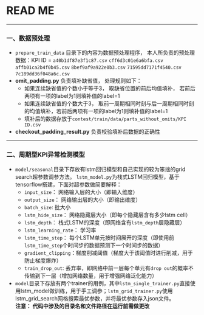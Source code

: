 # READ ME
-----------------------------
### 一、数据预处理
* `prepare_train_data` 目录下的内容为数据预处理程序， 本人所负责的预处理数据：KPI ID = `a40b1df87e3f1c87.csv` `cff6d3c01e6a6bfa.csv` 
`affb01ca2b4f0b45.csv` `8bef9af9a922e0b3.csv` `71595dd7171f4540.csv` `7c189dd36f048a6c.csv`
* **omit_padding.py** 负责填补缺省值， 处理规则如下：<br>
    * 如果连续缺省值的个数小于等于3， 取缺省位置的前后均值填补， 若前后两项有一项的label为1则填补值的label=1
    * 如果连续缺省值的个数大于3， 取前一周期相同时刻与后一周期相同时刻的均值填补，若前后两项有一项的label为1则填补值的label=1
    * 填补后的数据存放于`contest/train/data/parts_without_omits/KPI ID.csv`
* **checkout_padding_result.py** 负责校验填补后数据的正确性
-------------------------------------
### 二、周期型KPI异常检测模型
* `model/seasonal`目录下存放有lstm回归模型和自己实现的较为笨拙的grid search超参数调参方法。 `lstm_model.py`为栈式LSTM回归模型，基于tensorflow搭建，下面对超参数做简要解释：<br>
    * `input_size`： 网络输入层的大小（即输入维度）  
    * `output_size`： 网络输出层的大小（即输出维度）  
    * `batch_size`: 批大小  
    * `lstm_hide_size`： 网络隐藏层大小（即每个隐藏层含有多少lstm cell）  
    * `lstm_depth`： 栈式LSTM的深度（即网络含有`lstm_depth`层隐藏层）  
    * `lstm_learning_rate`： 学习率  
    * `lstm_time_step`： 每个LSTM单元按时间展开的深度（即使用前`lstm_time_step`个时间步的数据预测下一个时间步的数据）  
    * `gradient_clipping`：梯度削减阈值（梯度大于该阈值时进行削减，用于防止梯度爆炸）  
    * `train_drop_out`: 丢弃率，即网络中前一层每个单元有`drop out`的概率不传输到下一层（增加网络数量，用于增强网络泛化能力）
* `model`目录下存放有两个trainer的用例，其中`lstm_single_trainer.py`直接使用lstm_model做训练，用于手工调参；`lstm_grid_trainer.py`使用lstm_grid_search网格搜索最优参数，并将最优参数存入json文件。<br>
**注意： 代码中涉及的目录名和文件路径在运行前需做更改**
